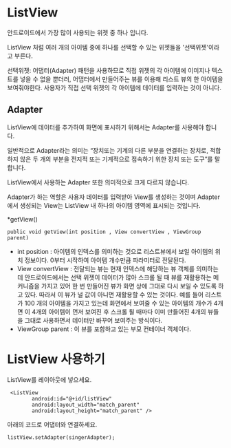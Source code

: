 # ListView

안드로이드에서 가장 많이 사용되는 위젯 중 하나 입니다. 

ListView 처럼 여러 개의 아이템 중에 하나를 선택할 수 있는 위젯들을 '선택위젯'이라고 부른다.

선택위젯: 어댑터(Adapter) 패턴을 사용하므로 직접 위젯의 각 아이템에 이미지나 텍스트를 넣을 수 없을 뿐더러, 어댑터에서 만들어주는 뷰를 이용해 리스트 뷰의 한 아이템을 보여줘야한다. 
사용자가 직접 선택 위젯의 각 아이템에 데이터를 입력하는 것이 아니다. 



## Adapter

ListView에 데이터를 추가하여 화면에 표시하기 위해서는 Adapter를 사용해야 합니다. 

일반적으로 Adapter라는 의미는 “장치또는 기계의 다른 부분을 연결하는 장치로, 적합하지 않은 두 개의 부분을 전지적 또는 기계적으로 접속하기 위한 장치 또는 도구”를 말합니다.

ListView에서 사용하는 Adapter 또한 의미적으로 크게 다르지 않습니다. 

Adapter가 하는 역할은 사용자 데이터를 입력받아 View를 생성하는 것이며 Adapter에서 생성되는 View는 ListView 내 하나의 아이템 영역에 표시되는 것입니다.

*getView()

```
public void getView(int position , View convertView , ViewGroup parent)
```

* int position : 아이템의 인덱스를 의미하는 것으로 리스트뷰에서 보일 아이템의 위치 정보이다. 0부터 시작하여 아이템 개수만큼 파라미터로 전달된다.
* View convertView : 전달되는 뷰는 현재 인덱스에 해당하는 뷰 객체를 의미하는데 안드로이드에서는 선택 위젯이 데이터가 많아 스크롤 될 때 뷰를 재활용하는 메커니즘을 가지고 있어 한 번 만들어진 뷰가 화면 상에 그대로 다시 보일 수 있도록 하고 있다. 따라서 이 뷰가 널 값이 아니면 재활용할 수 있는 것이다. 예를 들어 리스트가 100 개의 아이템을 가지고 있는데 화면에서 보여줄 수 있는 아이템의 개수가 4개면 이 4개의 아이템이 먼저 보여진 후 스크롤 될 때마다 이미 만들어진 4개의 뷰들을 그대로 사용하면서 데이터만 바꾸어 보여주는 방식이다.
* ViewGroup parent : 이 뷰를 포함하고 있는 부모 컨테이너 객체이다.

# ListView 사용하기

ListView를 레이아웃에 넣으세요.

```
 <ListView
        android:id="@+id/listView"
        android:layout_width="match_parent"
        android:layout_height="match_parent" />
```

아래의 코드로 어댑터와 연결하세요.
```
listView.setAdapter(singerAdapter);
```




